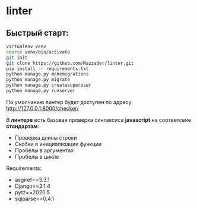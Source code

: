 # linter

## Быстрый старт:

```bash
virtualenv venv
source venv/bin/activate
git init
git clone https://github.com/Mazzader/linter.git
pip install -r requirements.txt
python manage.py makemigrations
python manage.py migrate
python manage.py createsuperuser
python manage.py runserver
```

По умолчанию линтер будет доступен по адресу: http://127.0.0.1:8000/checker/

В **линтере** есть базовая проверка синтаксиса **javascript** на соответсвие **стандартам**:

* Проверка длины строки
* Скобки в инициализации функции
* Пробелы в аргументах
* Пробелы в цикле

Requirements:

* asgiref==3.3.1
* Django==3.1.4
* pytz==2020.5
* sqlparse==0.4.1
